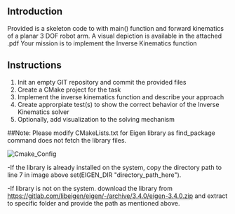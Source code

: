 ## Introduction

Provided is a skeleton code to with main() function and forward kinematics of a planar 3 DOF robot arm. 
A visual depiction is available in the attached .pdf
Your mission is to implement the Inverse Kinematics function

## Instructions
1. Init an empty GIT repository and commit the provided files
2. Create a CMake project for the task
3. Implement the inverse kinematics function and describe your approach
4. Create approrpiate test(s) to show the correct behavior of the Inverse Kinematics solver
5. Optionally, add visualization to the solving mechanism

##Note: 
Please modify CMakeLists.txt for Eigen library as find_package command does not fetch the library files.  

![Cmake_Config](https://github.com/VP168/inverse_kinematics_solution/assets/71966193/1de22e31-b473-471d-816d-160e8f1d73de)

-If the library is already installed on the system, copy the directory path to line 7 in image above set(EIGEN_DIR "directory_path_here").

-If library is not on the system. download the library from https://gitlab.com/libeigen/eigen/-/archive/3.4.0/eigen-3.4.0.zip and extract to specific folder and provide the path as mentioned above.
